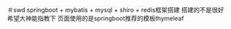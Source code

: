 ＃swd
springboot + mybatis + mysql + shiro + redis框架搭建
搭建的不是很好 希望大神能指教下
页面使用的是springboot推荐的模板thymeleaf
